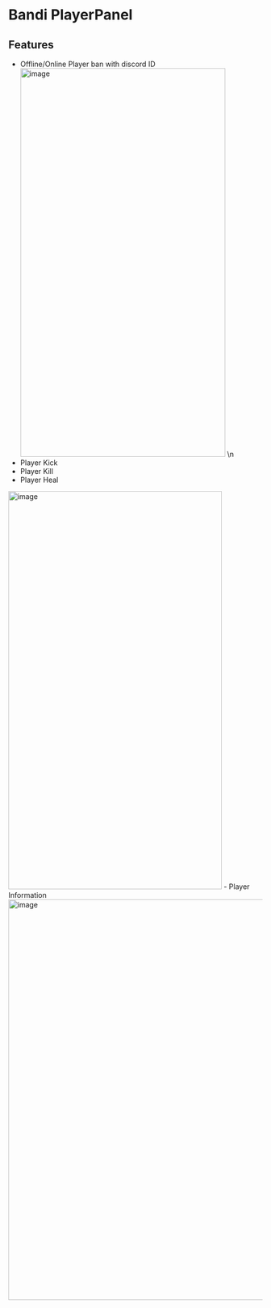# Bandi PlayerPanel
## Features
- Offline/Online Player ban with discord ID
<img width="406" height="770" alt="image" src="https://github.com/user-attachments/assets/f72d10e9-cd05-4be7-80b7-7f924986895b" /> \n
- Player Kick
- Player Kill
- Player Heal
<img width="423" height="789" alt="image" src="https://github.com/user-attachments/assets/64bb04c8-2de4-482b-b589-2ab994df2684" />
- Player Information
<img width="899" height="794" alt="image" src="https://github.com/user-attachments/assets/e5826619-358d-4a8d-8994-7fdd8fc5ee1b" />
